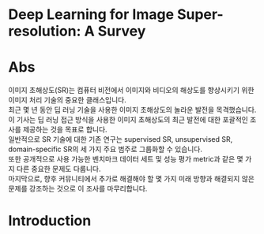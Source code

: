 # Deep Learning for Image Super-resolution: A Survey

# Abs
이미지 초해상도(SR)는 컴퓨터 비전에서 이미지와 비디오의 해상도를 향상시키기 위한 이미지 처리 기술의 중요한 클래스입니다.  
최근 몇 년 동안 딥 러닝 기술을 사용한 이미지 초해상도의 놀라운 발전을 목격했습니다.  
이 기사는 딥 러닝 접근 방식을 사용한 이미지 초해상도의 최근 발전에 대한 포괄적인 조사를 제공하는 것을 목표로 합니다.  
일반적으로 SR 기술에 대한 기존 연구는 supervised SR, unsupervised SR, domain-specific SR의 세 가지 주요 범주로 그룹화할 수 있습니다.  
또한 공개적으로 사용 가능한 벤치마크 데이터 세트 및 성능 평가 metric과 같은 몇 가지 다른 중요한 문제도 다룹니다.  
마지막으로, 향후 커뮤니티에서 추가로 해결해야 할 몇 가지 미래 방향과 해결되지 않은 문제를 강조하는 것으로 이 조사를 마무리합니다.  

# Introduction
